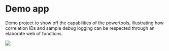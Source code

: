 # Demo app

Demo project to show off the capabilities of the powertools, illustrating how correlation IDs and sample debug logging can be respected through an elaborate web of functions.

![](architecture.png)

